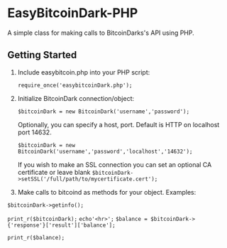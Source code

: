 # EasyBitcoinDark-PHP
A simple class for making calls to BitcoinDarks's API using PHP.

Getting Started
---------------
1. Include easybitcoin.php into your PHP script:

	`require_once('easybitcoinDark.php');`
2. Initialize BitcoinDark connection/object:

	`$bitcoinDark = new BitcoinDark('username','password');`

	Optionally, you can specify a host, port. Default is HTTP on localhost port 14632.

	`$bitcoinDark = new BitcoinDark('username','password','localhost','14632');`

	If you wish to make an SSL connection you can set an optional CA certificate or leave blank
	`$bitcoinDark->setSSL('/full/path/to/mycertificate.cert');`

3. Make calls to bitcoind as methods for your object. Examples:

  `$bitcoinDark->getinfo();`
  
  `print_r($bitcoinDark);`
  `echo'<hr>';`
  `$balance = $bitcoinDark->{'response'}['result']['balance'];`
  
  `print_r($balance);`

